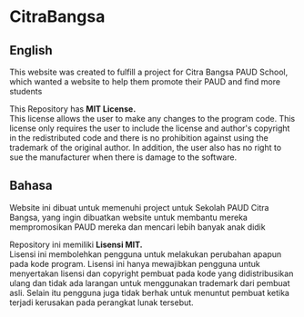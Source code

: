 # CitraBangsa

## English
This website was created to fulfill a project for Citra Bangsa PAUD School, which wanted a website to help them promote their PAUD and find more students

This Repository has **MIT License.**   
This license allows the user to make any changes to the program code. This license only requires the user to include the license and author's copyright in the redistributed code and there is no prohibition against using the trademark of the original author. In addition, the user also has no right to sue the manufacturer when there is damage to the software.

## Bahasa
Website ini dibuat untuk memenuhi project untuk Sekolah PAUD Citra Bangsa, yang ingin dibuatkan website untuk membantu mereka mempromosikan PAUD mereka dan mencari lebih banyak anak didik

Repository ini memiliki **Lisensi MIT.**      
Lisensi ini membolehkan pengguna untuk melakukan perubahan apapun pada kode program. Lisensi ini hanya mewajibkan pengguna untuk menyertakan lisensi dan copyright pembuat pada kode yang didistribusikan ulang dan tidak ada larangan untuk menggunakan trademark dari pembuat asli. Selain itu pengguna juga tidak berhak untuk menuntut pembuat ketika terjadi kerusakan pada perangkat lunak tersebut.

